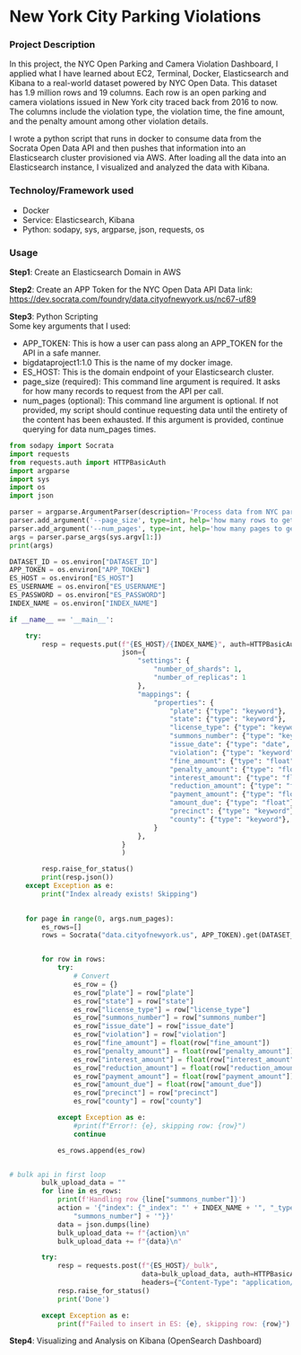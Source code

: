 # New York City Parking Violations
### Project Description
In this project, the NYC Open Parking and Camera Violation Dashboard, I applied what I have learned about EC2, Terminal, Docker, Elasticsearch and Kibana to a real-world dataset powered by NYC Open Data. This dataset has 1.9 million rows and 19 columns. Each row is an open parking and camera violations issued in New York city traced back from 2016 to now. The columns include the violation type, the violation time, the fine amount, and the penalty amount among other violation details.

I wrote a python script that runs in docker to consume data from the Socrata Open Data API and then pushes that information into an Elasticsearch cluster provisioned via AWS. After loading all the data into an Elasticsearch instance, I visualized and analyzed the data with Kibana.



### Technoloy/Framework used
- Docker
- Service: Elasticsearch, Kibana
- Python: sodapy, sys, argparse, json, requests, os

### Usage
**Step1**: Create an Elasticsearch Domain in AWS

**Step2**: Create an APP Token for the NYC Open Data API
Data link: https://dev.socrata.com/foundry/data.cityofnewyork.us/nc67-uf89


**Step3**: Python Scripting<br>
Some key arguments that I used:
- APP_TOKEN: This is how a user can pass along an APP_TOKEN for the API in a safe manner.
- bigdataproject1:1.0 This is the name of my docker image. 
- ES_HOST: This is the domain endpoint of your Elasticsearch cluster.
- page_size (required): This command line argument is required. It asks for how many records to request from the API per call. 
- num_pages (optional): This command line argument is optional. If not provided, my script should continue requesting data until the entirety of the content has been exhausted. If this argument is provided, continue querying for data num_pages times. 

```python
from sodapy import Socrata
import requests
from requests.auth import HTTPBasicAuth
import argparse
import sys
import os
import json

parser = argparse.ArgumentParser(description='Process data from NYC parking violation.')
parser.add_argument('--page_size', type=int, help='how many rows to get per page', required=True)
parser.add_argument('--num_pages', type=int, help='how many pages to get in total')
args = parser.parse_args(sys.argv[1:])
print(args)

DATASET_ID = os.environ["DATASET_ID"]
APP_TOKEN = os.environ["APP_TOKEN"]
ES_HOST = os.environ["ES_HOST"]
ES_USERNAME = os.environ["ES_USERNAME"]
ES_PASSWORD = os.environ["ES_PASSWORD"]
INDEX_NAME = os.environ["INDEX_NAME"]

if __name__ == '__main__':

    try:
        resp = requests.put(f"{ES_HOST}/{INDEX_NAME}", auth=HTTPBasicAuth(ES_USERNAME, ES_PASSWORD),
                            json={
                                "settings": {
                                    "number_of_shards": 1,
                                    "number_of_replicas": 1
                                },
                                "mappings": {
                                    "properties": {
                                        "plate": {"type": "keyword"},
                                        "state": {"type": "keyword"},
                                        "license_type": {"type": "keyword"},
                                        "summons_number": {"type": "keyword"},
                                        "issue_date": {"type": "date", "format": "mm/dd/yyyy"},
                                        "violation": {"type": "keyword"},
                                        "fine_amount": {"type": "float"},
                                        "penalty_amount": {"type": "float"},
                                        "interest_amount": {"type": "float"},
                                        "reduction_amount": {"type": "float"},
                                        "payment_amount": {"type": "float"},
                                        "amount_due": {"type": "float"},
                                        "precinct": {"type": "keyword"},
                                        "county": {"type": "keyword"},
                                    }
                                },
                            }
                            )

        resp.raise_for_status()
        print(resp.json())
    except Exception as e:
        print("Index already exists! Skipping")
    

    for page in range(0, args.num_pages):
        es_rows=[]
        rows = Socrata("data.cityofnewyork.us", APP_TOKEN).get(DATASET_ID, order = "summons_number", limit=args.page_size, offset= page* (args.page_size))


        for row in rows:
            try:
                # Convert
                es_row = {}
                es_row["plate"] = row["plate"]
                es_row["state"] = row["state"]
                es_row["license_type"] = row["license_type"]
                es_row["summons_number"] = row["summons_number"]
                es_row["issue_date"] = row["issue_date"]
                es_row["violation"] = row["violation"]
                es_row["fine_amount"] = float(row["fine_amount"])
                es_row["penalty_amount"] = float(row["penalty_amount"])
                es_row["interest_amount"] = float(row["interest_amount"])
                es_row["reduction_amount"] = float(row["reduction_amount"])
                es_row["payment_amount"] = float(row["payment_amount"])
                es_row["amount_due"] = float(row["amount_due"])
                es_row["precinct"] = row["precinct"]
                es_row["county"] = row["county"]

            except Exception as e:
                #print(f"Error!: {e}, skipping row: {row}")
                continue

            es_rows.append(es_row)


# bulk api in first loop
        bulk_upload_data = ""
        for line in es_rows:
            print(f'Handling row {line["summons_number"]}')
            action = '{"index": {"_index": "' + INDEX_NAME + '", "_type": "_doc", "_id": "' + line[
                "summons_number"] + '"}}'
            data = json.dumps(line)
            bulk_upload_data += f"{action}\n"
            bulk_upload_data += f"{data}\n"

        try:
            resp = requests.post(f"{ES_HOST}/_bulk",
                                 data=bulk_upload_data, auth=HTTPBasicAuth(ES_USERNAME, ES_PASSWORD),
                                 headers={"Content-Type": "application/x-ndjson"})
            resp.raise_for_status()
            print('Done')

        except Exception as e:
            print(f"Failed to insert in ES: {e}, skipping row: {row}")
```



**Step4**: Visualizing and Analysis on Kibana (OpenSearch Dashboard)




